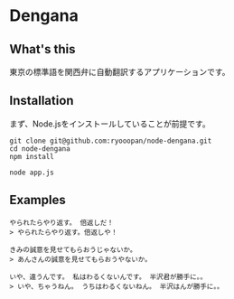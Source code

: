 Dengana
=======

## What's this

東京の標準語を関西弁に自動翻訳するアプリケーションです。


## Installation

まず、Node.jsをインストールしていることが前提です。

```
git clone git@github.com:ryooopan/node-dengana.git
cd node-dengana
npm install
```

```
node app.js
```

## Examples

```
やられたらやり返す。 倍返しだ！
> やられたらやり返す。倍返しや！

きみの誠意を見せてもらおうじゃないか。
> あんさんの誠意を見せてもらおうやないか。

いや、違うんです。 私はわるくないんです。 半沢君が勝手に。。
> いや、ちゃうねん。 うちはわるくないねん。 半沢はんが勝手に。。
```


